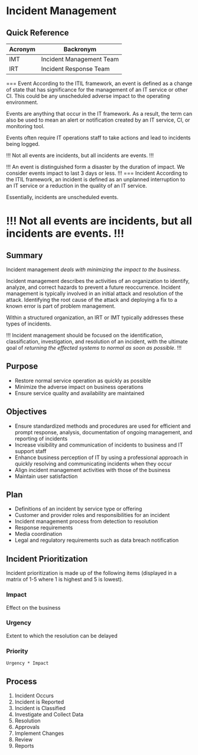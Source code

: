 # Incident Management

## Quick Reference

| Acronym | Backronym |
| - | - |
| IMT | Incident Management Team |
| IRT | Incident Response Team |

=== Event
According to the ITIL framework, an event is defined as a change of state that has significance for the management of an IT service or other CI. This could be any unscheduled adverse impact to the operating environment.

Events are anything that occur in the IT framework. As a result, the term can also be used to mean an alert or notification created by an IT service, CI, or monitoring tool.

Events often require IT operations staff to take actions and lead to incidents being logged.

!!!
Not all events are incidents, but all incidents are events.
!!!

!!!
An event is distinguished form a disaster by the duration of impact. We consider events impact to last 3 days or less.
!!!
=== Incident
According to the ITIL framework, an incident is defined as an unplanned interruption to an IT service or a reduction in the quality of an IT service.

Essentially, incidents are unscheduled events.

!!!
Not all events are incidents, but all incidents are events.
!!!
===

## Summary

Incident management *deals with minimizing the impact to the business*.

Incident management describes the activities of an organization to identify, analyze, and correct hazards to prevent a future reoccurrence. Incident management is typically involved in an initial attack and resolution of the attack. Identifying the root cause of the attack and deploying a fix to a known error is part of problem management.

Within a structured organization, an IRT or IMT typically addresses these types of incidents.

!!!
Incident management should be focused on the identification, classification, investigation, and resolution of an incident, with the ultimate goal of *returning the effected systems to normal as soon as possible*.
!!!

## Purpose

- Restore normal service operation as quickly as possible
- Minimize the adverse impact on business operations
- Ensure service quality and availability are maintained

## Objectives

- Ensure standardized methods and procedures are used for efficient and prompt response, analysis, documentation of ongoing management, and reporting of incidents
- Increase visibility and communication of incidents to business and IT support staff
- Enhance business perception of IT by using a professional approach in quickly resolving and communicating incidents when they occur
- Align incident management activities with those of the business
- Maintain user satisfaction

## Plan

- Definitions of an incident by service type or offering
- Customer and provider roles and responsibilities for an incident
- Incident management process from detection to resolution
- Response requirements
- Media coordination
- Legal and regulatory requirements such as data breach notification

## Incident Prioritization

Incident prioritization is made up of the following items (displayed in a matrix of 1-5 where 1 is highest and 5 is lowest).

### Impact

Effect on the business

### Urgency

Extent to which the resolution can be delayed

### Priority

`Urgency * Impact`

## Process

1. Incident Occurs
2. Incident is Reported
3. Incident is Classified
4. Investigate and Collect Data
5. Resolution
6. Approvals
7. Implement Changes
8. Review
9. Reports
